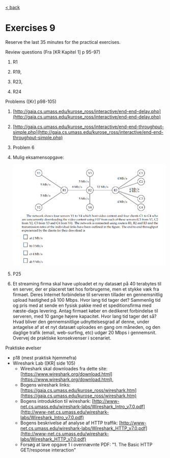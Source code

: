 [< back](README.md)

# Exercises 9

Reserve the last 35 minutes for the practical exercises.

Review questions (Fra [KR Kapitel 1] p 95-97)

1. R1

2. R19,

3. R23,

4. R24

Problems (\[Kr\] p98-105)

1. [http://gaia.cs.umass.edu/kurose_ross/interactive/end-end-delay.php](http://gaia.cs.umass.edu/kurose_ross/interactive/end-end-delay.php)

2. [http://gaia.cs.umass.edu/kurose_ross/interactive/end-end-throughput-simple.php](http://gaia.cs.umass.edu/kurose_ross/interactive/end-end-throughput-simple.php)

3. Problem 6

4. Mulig eksamensopgave:

    ![network graph](../../assets/9_2_4.png)

5. P25

6. Et streaming firma skal have uploadet et ny datasæt på 40 terabytes til en server, der er placeret tæt hos forbrugerne, men et stykke væk fra firmaet. Deres Internet forbindelse til serveren tillader en gennemsnitlig upload hastighed på 100 Mbps.   Hvor lang tid tager det? Sammenlig tid og pris med at sende en fysisk pakke med et speditionsfirma med næste-dags levering. Antag firmaet køber en dedikeret forbindelse til serveren, med 10 gange højere kapacitet. Hvor lang tid tager det så? Hvad bliver den gennemsnitlige udnyttelsesgrad af denne, under antagelse af at et nyt datasæt uploades en gang om måneden, og den daglige trafik (email, web-surfing, etc) udgør 20 Mbps i gennemsnit. Overvej de praktiske konsekvenser i scenariet.

Praktiske øvelser

- p18 (mest praktisk hjemmefra)
- Wireshark Lab (\[KR\] side 105)
    - Wireshark skal downloades fra dette site: [https://www.wireshark.org/download.html](https://www.wireshark.org/download.html), 
    - Bogens wireshark links: [https://gaia.cs.umass.edu/kurose_ross/wireshark.htm](https://gaia.cs.umass.edu/kurose_ross/wireshark.htm)
    - Bogens introduktion til wireshark: [http://www-net.cs.umass.edu/wireshark-labs/Wireshark_Intro_v7.0.pdf](http://www-net.cs.umass.edu/wireshark-labs/Wireshark_Intro_v7.0.pdf)
    - Bogens beskrivelse af analyse af HTTP traffik: [http://www-net.cs.umass.edu/wireshark-labs/Wireshark_HTTP_v7.0.pdf](http://www-net.cs.umass.edu/wireshark-labs/Wireshark_HTTP_v7.0.pdf)
    - Forsøg at lave opgave 1 i ovennævnte PDF: "1. The Basic HTTP GET/response interaction"
